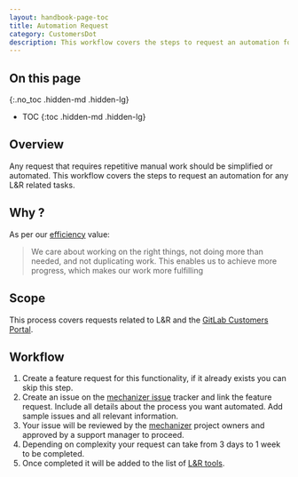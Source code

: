 ```yaml
---
layout: handbook-page-toc
title: Automation Request
category: CustomersDot
description: This workflow covers the steps to request an automation for any L&R related tasks.
---
```


## On this page
{:.no_toc .hidden-md .hidden-lg}

- TOC
{:toc .hidden-md .hidden-lg}

## Overview

Any request that requires repetitive manual work should be simplified or automated.
This workflow covers the steps to request an automation for any L&R related tasks.

## Why ?

As per our [efficiency](https://about.gitlab.com/handbook/values/#efficiency) value:
> We care about working on the right things, not doing more than needed, and not duplicating work. This enables us to achieve more progress, which makes our work more fulfilling

## Scope

This process covers requests related to L&R and the [GitLab Customers Portal](https://customers.gitlab.com/).

## Workflow

1. Create a feature request for this functionality, if it already exists you can skip this step.
1. Create an issue on the [mechanizer issue](https://gitlab.com/gitlab-com/support/toolbox/mechanizer/-/issues) tracker and link the feature request.
Include all details about the process you want automated. Add sample issues and all relevant information.
1. Your issue will be reviewed by the [mechanizer](https://gitlab.com/gitlab-com/support/toolbox/mechanizer) project owners and approved by a support manager to proceed.
1. Depending on complexity your request can take from 3 days to 1 week to be completed.
1. Once completed it will be added to the list of [L&R tools](https://gitlab-com.gitlab.io/support/toolbox/forms_processor/LR/).
